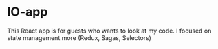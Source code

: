 # IO-app
This React app is for guests who wants to look at my code. I focused on state management more (Redux, Sagas, Selectors)
